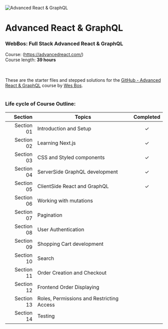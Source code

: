 ![Advanced React & GraphQL](https://advancedreact.com/images/ARG/arg-facebook-share.png)

# Advanced React & GraphQL

### WebBos: Full Stack Advanced React & GraphQL
Course: (https://advancedreact.com/) <br>
Course length: <b>39 hours</b>
<br><br><br>

These are the starter files and stepped solutions for the [GitHub - Advanced React & GraphQL](https://github.com/wesbos/Advanced-React) course by [Wes Bos](https://WesBos.com/).
<br><br>
### Life cycle of Course Outline:
| Section | Topics | Completed |
| ---: | --- | :---: |
| Section 01 | Introduction and Setup | &check; |
| Section 02 | Learning Next.js | &check; | <br>
| Section 03 | CSS and Styled components | &check; | <br>
| Section 04 | ServerSide GraphQL development | &check; | <br>
| Section 05 | ClientSide React and GraphQL | &check; | <br>
| Section 06 | Working with mutations |  | <br>
| Section 07 | Pagination |  | <br>
| Section 08 | User Authentication |  | <br>
| Section 09 | Shopping Cart development |  |<br>
| Section 10 | Search |  |<br>
| Section 11 | Order Creation and Checkout |  |<br>
| Section 12 | Frontend Order Displaying |  |<br>
| Section 13 | Roles, Permissions and Restricting Access |  | <br>
| Section 14 | Testing |  | <br>
